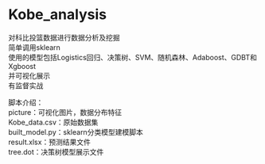 # Kobe_analysis
对科比投篮数据进行数据分析及挖掘    
简单调用sklearn        
使用的模型包括Logistics回归、决策树、SVM、随机森林、Adaboost、GDBT和Xgboost  
并可视化展示    
有监督实战    

脚本介绍：  
picture：可视化图片，数据分布特征  
Kobe_data.csv：原始数据集  
built_model.py：sklearn分类模型建模脚本  
result.xlsx：预测结果文件  
tree.dot：决策树模型展示文件  
